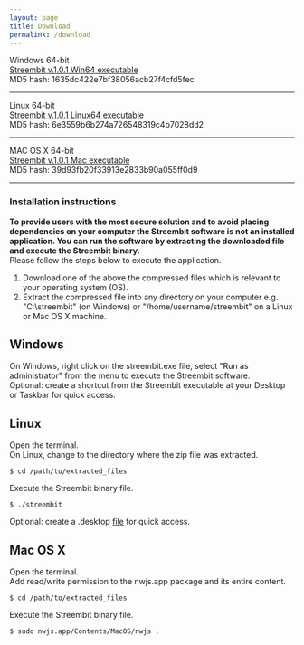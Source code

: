 ```yaml
---
layout: page
title: Download
permalink: /download
---
```


Windows 64-bit    
[Streembit v.1.0.1 Win64 executable](http://streembit.github.io/downloads/streembit_win64.zip)  
MD5 hash: 1635dc422e7bf38056acb27f4cfd5fec 

--------

Linux 64-bit    
[Streembit v.1.0.1 Linux64 executable](http://streembit.github.io/downloads/streembit_linux64.zip)    
MD5 hash: 6e3559b6b274a726548319c4b7028dd2

--------

MAC OS X 64-bit    
[Streembit v.1.0.1 Mac executable](http://streembit.github.io/downloads/streembit_macosx64.zip)    
MD5 hash: 39d93fb20f33913e2833b90a055ff0d9

--------

### Installation instructions
**To provide users with the most secure solution and to avoid placing dependencies on your computer the Streembit software is not an installed application. You can run the software by extracting the downloaded file and execute the Streembit binary.**   
Please follow the steps below to execute the application.

1. Download one of the above the compressed files which is relevant to your operating system (OS).
2. Extract the compressed file into any directory on your computer e.g. "C:\streembit" (on Windows) or "/home/username/streembit" on a Linux or Mac OS X machine.

Windows
-------
On Windows, right click on the streembit.exe file, select "Run as administrator" from the menu to execute the Streembit software.   
Optional: create a shortcut from the Streembit executable at your Desktop or Taskbar for quick access.


Linux
-----
Open the terminal.    
On Linux, change to the directory where the zip file was extracted.          
```
$ cd /path/to/extracted_files
 ```     
 
Execute the Streembit binary file.  

```
$ ./streembit
```   

Optional: create a .desktop [file](https://wiki.archlinux.org/index.php/Desktop_entries) for quick access.

Mac OS X
--------
Open the terminal.    
Add read/write permission to the nwjs.app package and its entire content.

```
$ cd /path/to/extracted_files
```

Execute the Streembit binary file.     

```
$ sudo nwjs.app/Contents/MacOS/nwjs .
```   



